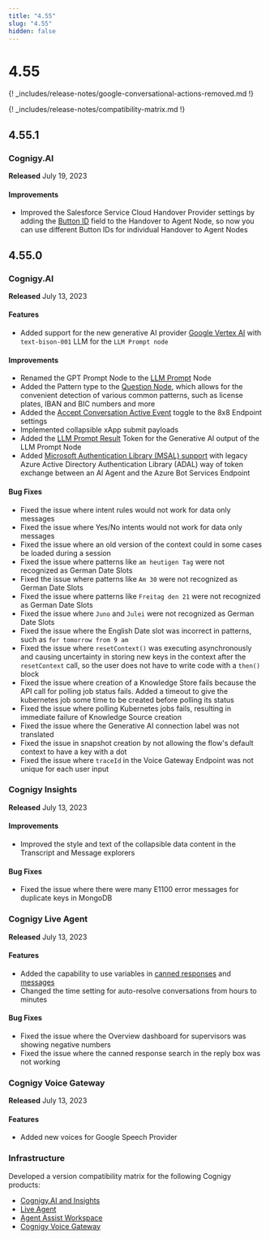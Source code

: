 ```yaml
---
title: "4.55"
slug: "4.55"
hidden: false
---
```


# 4.55

{! _includes/release-notes/google-conversational-actions-removed.md !}

{! _includes/release-notes/compatibility-matrix.md !}

## 4.55.1

### Cognigy.AI

**Released** July 19, 2023

#### Improvements

- Improved the Salesforce Service Cloud Handover Provider settings by adding the [Button ID](../ai/escalate/handover-reference/salesforce.md) field to the Handover to Agent Node, so now you can use different Button IDs for individual Handover to Agent Nodes

## 4.55.0

### Cognigy.AI

**Released** July 13, 2023

#### Features

- Added support for the new generative AI provider [Google Vertex AI](../ai/empower/llms/model-support-by-feature.md) with `text-bison-001` LLM for the `LLM Prompt node`

#### Improvements

- Renamed the GPT Prompt Node to the [LLM Prompt](../ai/build/node-reference/service/llm-prompt.md) Node
- Added the Pattern type to the [Question Node](../ai/build/node-reference/basic/question.md), which allows for the convenient detection of various common patterns, such as license plates, IBAN and BIC numbers and more
- Added the [Accept Conversation Active Event](../ai/deploy/endpoint-reference/8x8.md) toggle to the 8x8 Endpoint settings
- Implemented collapsible xApp submit payloads
- Added the [LLM Prompt Result](../ai/build/node-reference/service/llm-prompt.md) Token for the Generative AI output of the LLM Prompt Node
- Added [Microsoft Authentication Library (MSAL) support](../ai/deploy/endpoint-reference/azure-bot-services.md#access-scope) with legacy Azure Active Directory Authentication Library (ADAL) way of token exchange between an AI Agent and the Azure Bot Services Endpoint

#### Bug Fixes

- Fixed the issue where intent rules would not work for data only messages
- Fixed the issue where Yes/No intents would not work for data only messages
- Fixed the issue where an old version of the context could in some cases be loaded during a session
- Fixed the issue where patterns like `am heutigen Tag` were not recognized as German Date Slots
- Fixed the issue where patterns like `Am 30` were not recognized as German Date Slots
- Fixed the issue where patterns like `Freitag den 21` were not recognized as German Date Slots
- Fixed the issue where `Juno` and `Julei` were not recognized as German Date Slots
- Fixed the issue where the English Date slot was incorrect in patterns, such as `for tomorrow from 9 am`
- Fixed the issue where `resetContext()` was executing asynchronously and causing uncertainty in storing new keys in the context after the `resetContext` call, so the user does not have to write code with a `then()` block
- Fixed the issue where creation of a Knowledge Store fails because the API call for polling job status fails. Added a timeout to give the kubernetes job some time to be created before polling its status
- Fixed the issue where polling Kubernetes jobs fails, resulting in immediate failure of Knowledge Source creation
- Fixed the issue where the Generative AI connection label was not translated
- Fixed the issue in snapshot creation by not allowing the flow's default context to have a key with a dot
- Fixed the issue where `traceId` in the Voice Gateway Endpoint was not unique for each user input

### Cognigy Insights

**Released** July 13, 2023

#### Improvements

- Improved the style and text of the collapsible data content in the Transcript and Message explorers

#### Bug Fixes

- Fixed the issue where there were many E1100 error messages for duplicate keys in MongoDB

### Cognigy Live Agent

**Released** July 13, 2023

#### Features

- Added the capability to use variables in [canned responses](../live-agent/settings/canned-responses.md) and [messages](../live-agent/conversation/send-reply.md#send-a-response-with-variables)
- Changed the time setting for auto-resolve conversations from hours to minutes

#### Bug Fixes

- Fixed the issue where the Overview dashboard for supervisors was showing negative numbers
- Fixed the issue where the canned response search in the reply box was not working

### Cognigy Voice Gateway

**Released** July 13, 2023

#### Features

- Added new voices for Google Speech Provider

### Infrastructure

Developed a version compatibility matrix for the following Cognigy products:

- [Cognigy.AI and Insights](../ai/installation/version-compatibility-matrix.md)
- [Live Agent](../live-agent/installation/deployment/version-compatibility-matrix.md)
- [Agent Assist Workspace](../ai-copilot/installation/version-compatibility-matrix.md)
- [Cognigy Voice Gateway](../voice-gateway/installation/version-compatibility-matrix.md)